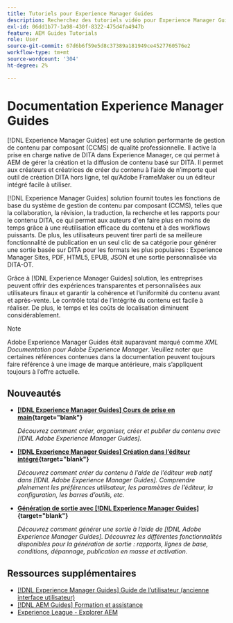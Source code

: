 ```yaml
---
title: Tutoriels pour Experience Manager Guides
description: Recherchez des tutoriels vidéo pour Experience Manager Guides (anciennement XML Documentation for Adobe Experience Manager). Découvrez la prise en charge native de DITA et la création structurée dans Experience Manager.
exl-id: 06dd1b77-1a98-430f-8322-475d4fa4947b
feature: AEM Guides Tutorials
role: User
source-git-commit: 67d6b6f59e5d8c37389a181949ce4527760576e2
workflow-type: tm+mt
source-wordcount: '304'
ht-degree: 2%

---
```


# Documentation Experience Manager Guides

[!DNL Experience Manager Guides] est une solution performante de gestion de contenu par composant (CCMS) de qualité professionnelle. Il active la prise en charge native de DITA dans Experience Manager, ce qui permet à AEM de gérer la création et la diffusion de contenu basé sur DITA. Il permet aux créateurs et créatrices de créer du contenu à l’aide de n’importe quel outil de création DITA hors ligne, tel qu’Adobe FrameMaker ou un éditeur intégré facile à utiliser.

[!DNL Experience Manager Guides] solution fournit toutes les fonctions de base du système de gestion de contenu par composant (CCMS), telles que la collaboration, la révision, la traduction, la recherche et les rapports pour le contenu DITA, ce qui permet aux auteurs d&#39;en faire plus en moins de temps grâce à une réutilisation efficace du contenu et à des workflows puissants. De plus, les utilisateurs peuvent tirer parti de sa meilleure fonctionnalité de publication en un seul clic de sa catégorie pour générer une sortie basée sur DITA pour les formats les plus populaires : Experience Manager Sites, PDF, HTML5, EPUB, JSON et une sortie personnalisée via DITA-OT.

Grâce à [!DNL Experience Manager Guides] solution, les entreprises peuvent offrir des expériences transparentes et personnalisées aux utilisateurs finaux et garantir la cohérence et l’uniformité du contenu avant et après-vente. Le contrôle total de l’intégrité du contenu est facile à réaliser. De plus, le temps et les coûts de localisation diminuent considérablement.

>[!NOTE]
> 
> Adobe Experience Manager Guides était auparavant marqué comme _XML Documentation pour Adobe Experience Manager_. Veuillez noter que certaines références contenues dans la documentation peuvent toujours faire référence à une image de marque antérieure, mais s’appliquent toujours à l’offre actuelle.

## Nouveautés

* **[[!DNL Experience Manager Guides] Cours de prise en main](https://experienceleague.adobe.com/docs/experience-manager-guides-learn/videos/getting-started/overview.html){target="blank"}**

  _Découvrez comment créer, organiser, créer et publier du contenu avec [!DNL Adobe Experience Manager Guides]._

* **[[!DNL Experience Manager Guides] Création dans l’éditeur intégré](https://experienceleague.adobe.com/docs/experience-manager-guides-learn/videos/advanced-user-guide/overview.html){target="blank"}**

  _Découvrez comment créer du contenu à l’aide de l’éditeur web natif dans [!DNL Adobe Experience Manager Guides]. Comprendre pleinement les préférences utilisateur, les paramètres de l’éditeur, la configuration, les barres d’outils, etc._

* **[Génération de sortie avec [!DNL Experience Manager Guides]](https://experienceleague.adobe.com/docs/experience-manager-guides-learn/videos/output-generation/overview.html){target="blank"}**

  _Découvrez comment générer une sortie à l’aide de [!DNL Adobe Experience Manager Guides]. Découvrez les différentes fonctionnalités disponibles pour la génération de sortie : rapports, lignes de base, conditions, dépannage, publication en masse et activation._

<!--

Dummy links cause validation to fail

## Staff Picks

<table>
<tr>
  <td>
    <a href="#">
      <img alt="400 x 225px" src="myimage.png" />
    </a>
    <div>
      <a href="#">
    <strong>Enablement Content 1</strong>
    </a>
    </div>
    <p>
    <em>A brief description of enablement content.</em>
    <p>
  </td>
   <td>
    <a href="#">
      <img alt="400 x 225px" src="myimage.png" />
    </a>
    <div>
      <a href="#">
    <strong>Enablement Content 1</strong>
    </a>
    </div>
    <p>
    <em>A brief description of enablement content.</em>
    <p>
  </td>
  <td>
    <a href="#">
      <img alt="400 x 225px" src="myimage.png" />
    </a>
    <div>
      <a href="#">
    <strong>Enablement Content 1</strong>
    </a>
    </div>
    <p>
    <em>A brief description of enablement content.</em>
    <p>
  </td>
</tr>
</table>

-->

## Ressources supplémentaires

* [[!DNL Experience Manager Guides] Guide de l’utilisateur (ancienne interface utilisateur)](https://experienceleague.adobe.com/en/docs/experience-manager-guides/using-legacy/user-guide/overview)
* [[!DNL AEM Guides] Formation et assistance](https://helpx.adobe.com/support/xml-documentation-for-experience-manager.html)
* [Experience League - Explorer AEM](https://business.adobe.com/fr/products/experience-manager/adobe-experience-manager.html)


